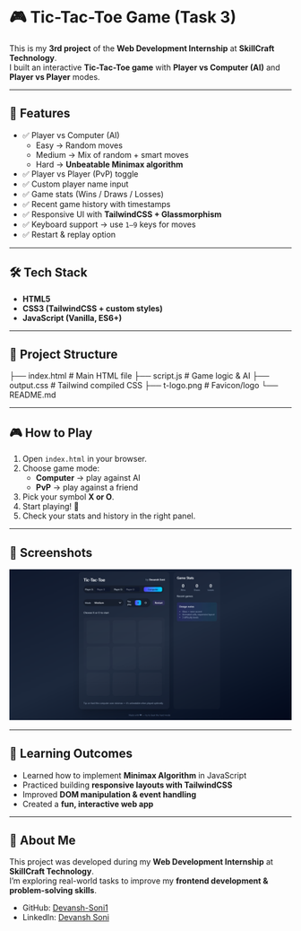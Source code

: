 # 🎮 Tic-Tac-Toe Game (Task 3)

This is my **3rd project** of the **Web Development Internship** at **SkillCraft Technology**.  
I built an interactive **Tic-Tac-Toe game** with **Player vs Computer (AI)** and **Player vs Player** modes.

---

## 🚀 Features

- ✅ Player vs Computer (AI)  
  - Easy → Random moves  
  - Medium → Mix of random + smart moves  
  - Hard → **Unbeatable Minimax algorithm**  
- ✅ Player vs Player (PvP) toggle  
- ✅ Custom player name input  
- ✅ Game stats (Wins / Draws / Losses)  
- ✅ Recent game history with timestamps  
- ✅ Responsive UI with **TailwindCSS + Glassmorphism**  
- ✅ Keyboard support → use `1–9` keys for moves  
- ✅ Restart & replay option  

---

## 🛠️ Tech Stack

- **HTML5**  
- **CSS3 (TailwindCSS + custom styles)**  
- **JavaScript (Vanilla, ES6+)**  

---

## 📂 Project Structure

├── index.html # Main HTML file
├── script.js # Game logic & AI
├── output.css # Tailwind compiled CSS
├── t-logo.png # Favicon/logo
└── README.md

---

## 🎮 How to Play

1. Open `index.html` in your browser.  
2. Choose game mode:  
   - **Computer** → play against AI  
   - **PvP** → play against a friend  
3. Pick your symbol **X or O**.  
4. Start playing! 🎉  
5. Check your stats and history in the right panel.  

---

## 📸 Screenshots

<img src="./src/ss.png"> 

---

## 🎯 Learning Outcomes

- Learned how to implement **Minimax Algorithm** in JavaScript  
- Practiced building **responsive layouts with TailwindCSS**  
- Improved **DOM manipulation & event handling**  
- Created a **fun, interactive web app**  

---

## 👤 About Me  

This project was developed during my **Web Development Internship** at **SkillCraft Technology**.  
I’m exploring real-world tasks to improve my **frontend development & problem-solving skills**.

- GitHub: [Devansh-Soni1](https://github.com/Devansh-Soni1)  
- LinkedIn: [Devansh Soni](https://www.linkedin.com/in/devansh-soni-/)  